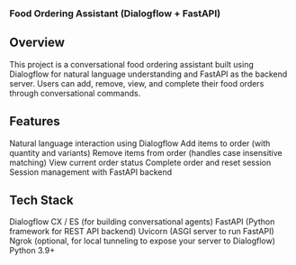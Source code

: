 ### Food Ordering Assistant (Dialogflow + FastAPI)
## Overview
This project is a conversational food ordering assistant built using Dialogflow for natural language understanding and FastAPI as the backend server.
Users can add, remove, view, and complete their food orders through conversational commands.

## Features
Natural language interaction using Dialogflow
Add items to order (with quantity and variants)
Remove items from order (handles case insensitive matching)
View current order status
Complete order and reset session
Session management with FastAPI backend

## Tech Stack
Dialogflow CX / ES (for building conversational agents)
FastAPI (Python framework for REST API backend)
Uvicorn (ASGI server to run FastAPI)
Ngrok (optional, for local tunneling to expose your server to Dialogflow)
Python 3.9+
